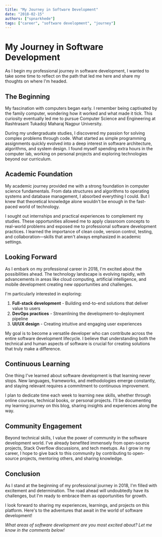 ```yaml
---
title: "My Journey in Software Development"
date: "2018-02-15"
authors: ["spnarkhede"]
tags: ["career", "software development", "journey"]
---
```


# My Journey in Software Development

As I begin my professional journey in software development, I wanted to take some time to reflect on the path that led me here and share my thoughts on where I'm headed.

## The Beginning

My fascination with computers began early. I remember being captivated by the family computer, wondering how it worked and what made it tick. This curiosity eventually led me to pursue Computer Science and Engineering at Rashtrasant Tukadoji Maharaj Nagpur University.

During my undergraduate studies, I discovered my passion for solving complex problems through code. What started as simple programming assignments quickly evolved into a deep interest in software architecture, algorithms, and system design. I found myself spending extra hours in the computer lab, working on personal projects and exploring technologies beyond our curriculum.

## Academic Foundation

My academic journey provided me with a strong foundation in computer science fundamentals. From data structures and algorithms to operating systems and database management, I absorbed everything I could. But I knew that theoretical knowledge alone wouldn't be enough in the fast-paced world of technology.

I sought out internships and practical experiences to complement my studies. These opportunities allowed me to apply classroom concepts to real-world problems and exposed me to professional software development practices. I learned the importance of clean code, version control, testing, and collaboration—skills that aren't always emphasized in academic settings.

## Looking Forward

As I embark on my professional career in 2018, I'm excited about the possibilities ahead. The technology landscape is evolving rapidly, with advancements in areas like cloud computing, artificial intelligence, and mobile development creating new opportunities and challenges.

I'm particularly interested in exploring:

1. **Full-stack development** - Building end-to-end solutions that deliver value to users
2. **DevOps practices** - Streamlining the development-to-deployment pipeline
3. **UI/UX design** - Creating intuitive and engaging user experiences

My goal is to become a versatile developer who can contribute across the entire software development lifecycle. I believe that understanding both the technical and human aspects of software is crucial for creating solutions that truly make a difference.

## Continuous Learning

One thing I've learned about software development is that learning never stops. New languages, frameworks, and methodologies emerge constantly, and staying relevant requires a commitment to continuous improvement.

I plan to dedicate time each week to learning new skills, whether through online courses, technical books, or personal projects. I'll be documenting my learning journey on this blog, sharing insights and experiences along the way.

## Community Engagement

Beyond technical skills, I value the power of community in the software development world. I've already benefited immensely from open-source projects, Stack Overflow discussions, and tech meetups. As I grow in my career, I hope to give back to this community by contributing to open-source projects, mentoring others, and sharing knowledge.

## Conclusion

As I stand at the beginning of my professional journey in 2018, I'm filled with excitement and determination. The road ahead will undoubtedly have its challenges, but I'm ready to embrace them as opportunities for growth.

I look forward to sharing my experiences, learnings, and projects on this platform. Here's to the adventures that await in the world of software development!

*What areas of software development are you most excited about? Let me know in the comments below!*
